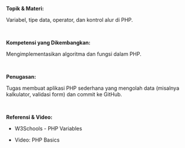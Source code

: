 **Topik & Materi:**

Variabel, tipe data, operator, dan kontrol alur di PHP.

<br>

**Kompetensi yang Dikembangkan:**

Mengimplementasikan algoritma dan fungsi dalam PHP.

<br>

**Penugasan:**

Tugas membuat aplikasi PHP sederhana yang mengolah data (misalnya kalkulator, validasi form) dan commit ke GitHub.

<br>

**Referensi & Video:**

- W3Schools - PHP Variables

- Video: PHP Basics
